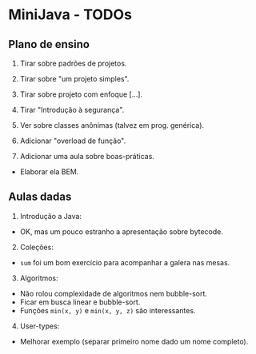 MiniJava - TODOs
================

Plano de ensino
---------------

1. Tirar sobre padrões de projetos.
2. Tirar sobre "um projeto simples".
3. Tirar sobre projeto com enfoque [...].
4. Tirar "Introdução à segurança".
5. Ver sobre classes anônimas (talvez em prog. genérica).
6. Adicionar "overload de função".

7. Adicionar uma aula sobre boas-práticas.
- Elaborar ela BEM.

Aulas dadas
-----------

1. Introdução a Java:
- OK, mas um pouco estranho a apresentação sobre bytecode.

2. Coleções:
- `sum` foi um bom exercício para acompanhar a galera nas mesas.

3. Algoritmos:
- Não rolou complexidade de algoritmos nem bubble-sort.
- Ficar em busca linear e bubble-sort.
- Funções `min(x, y)` e `min(x, y, z)` são interessantes.

4. User-types:
- Melhorar exemplo (separar primeiro nome dado um nome completo).
